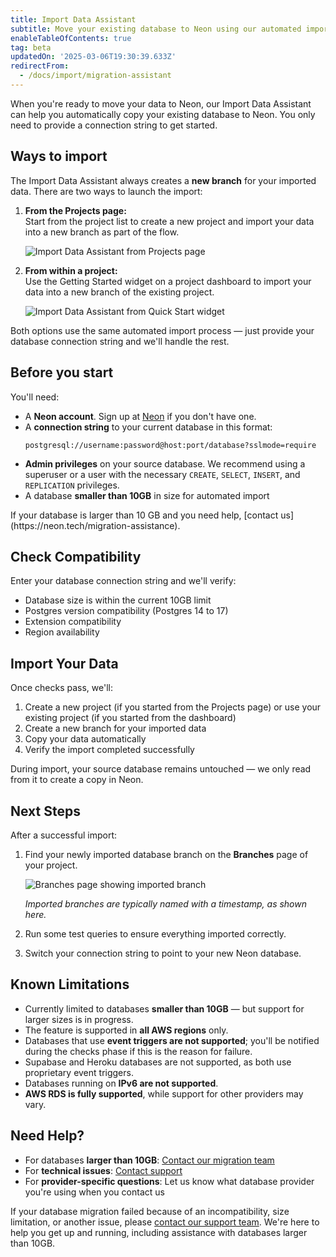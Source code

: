 ```yaml
---
title: Import Data Assistant
subtitle: Move your existing database to Neon using our automated import tool
enableTableOfContents: true
tag: beta
updatedOn: '2025-03-06T19:30:39.633Z'
redirectFrom:
  - /docs/import/migration-assistant
---
```


When you're ready to move your data to Neon, our Import Data Assistant can help you automatically copy your existing database to Neon. You only need to provide a connection string to get started.

<FeatureBetaProps feature_name="Import Data Assistant"/>

## Ways to import

The Import Data Assistant always creates a **new branch** for your imported data. There are two ways to launch the import:

1. **From the Projects page:**  
   Start from the project list to create a new project and import your data into a new branch as part of the flow.

   ![Import Data Assistant from Projects page](/docs/import/import_data_assistant_project.png)

2. **From within a project:**  
   Use the Getting Started widget on a project dashboard to import your data into a new branch of the existing project.

   ![Import Data Assistant from Quick Start widget](/docs/import/import_data_assistant_quickstart_widget.png)

Both options use the same automated import process — just provide your database connection string and we'll handle the rest.

## Before you start

You'll need:

- A **Neon account**. Sign up at [Neon](https://neon.tech) if you don't have one.
- A **connection string** to your current database in this format:
  ```
  postgresql://username:password@host:port/database?sslmode=require
  ```
- **Admin privileges** on your source database. We recommend using a superuser or a user with the necessary `CREATE`, `SELECT`, `INSERT`, and `REPLICATION` privileges.
- A database **smaller than 10GB** in size for automated import

<Admonition type="important">
If your database is larger than 10 GB and you need help, [contact us](https://neon.tech/migration-assistance).
</Admonition>

<Steps>

## Check Compatibility

Enter your database connection string and we'll verify:

- Database size is within the current 10GB limit
- Postgres version compatibility (Postgres 14 to 17)
- Extension compatibility
- Region availability

## Import Your Data

Once checks pass, we'll:

1. Create a new project (if you started from the Projects page) or use your existing project (if you started from the dashboard)
2. Create a new branch for your imported data
3. Copy your data automatically
4. Verify the import completed successfully

<Admonition type="note">
During import, your source database remains untouched — we only read from it to create a copy in Neon.
</Admonition>

## Next Steps

After a successful import:

1. Find your newly imported database branch on the **Branches** page of your project.

   ![Branches page showing imported branch](/docs/import/import_data_assistant_branch.png)

   _Imported branches are typically named with a timestamp, as shown here._

2. Run some test queries to ensure everything imported correctly.
3. Switch your connection string to point to your new Neon database.

</Steps>

## Known Limitations

- Currently limited to databases **smaller than 10GB** — but support for larger sizes is in progress.
- The feature is supported in **all AWS regions** only.
- Databases that use **event triggers are not supported**; you'll be notified during the checks phase if this is the reason for failure.
- Supabase and Heroku databases are not supported, as both use proprietary event triggers.
- Databases running on **IPv6 are not supported**.
- **AWS RDS is fully supported**, while support for other providers may vary.

## Need Help?

- For databases **larger than 10GB**: [Contact our migration team](https://neon.tech/migration-assistance)
- For **technical issues**: [Contact support](https://neon.tech/contact-support)
- For **provider-specific questions**: Let us know what database provider you're using when you contact us

If your database migration failed because of an incompatibility, size limitation, or another issue, please [contact our support team](https://neon.tech/migration-assistance). We're here to help you get up and running, including assistance with databases larger than 10GB.
